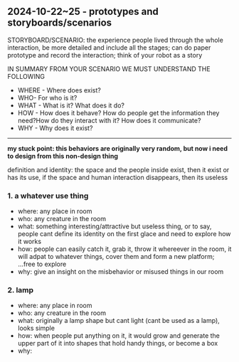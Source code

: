 ## 2024-10-22~25 - prototypes and storyboards/scenarios 
STORYBOARD/SCENARIO: the experience people lived through the whole interaction, be more detailed and include all the stages; can do paper prototype and record the interaction; think of your robot as a story <br>

IN SUMMARY FROM YOUR SCENARIO WE MUST UNDERSTAND THE FOLLOWING
- WHERE - Where does exist?
- WHO- For who is it?
- WHAT - What is it? What does it do?
- HOW - How does it behave? How do people get the information they need?How do they interact with it? How does it communicate?
- WHY - Why does it exist?

***

**my stuck point: this behaviors are originally very random, but now i need to design from this non-design thing<br>**

definition and identity: the space and the people inside exist, then it exist or has its use, if the space and human interaction disappears, then its useless

### 1. a whatever use thing

- where: any place in room
- who: any creature in the room
- what: something interesting/attractive but useless thing, or to say, people cant define its identity on the first glace and need to explore how it works
- how: people can easily catch it, grab it, throw it whereever in the room, it will adpat to whatever things, cover them and form a new platform;  ...free to explore
- why: give an insight on the misbehavior or misused things in our room

### 2. lamp

- where: any place in room
- who: any creature in the room
- what: originally a lamp shape but cant light (cant be used as a lamp), looks simple
- how: when people put anything on it, it would grow and generate the upper part of it into shapes that hold handy things, or become a box
- why: 


